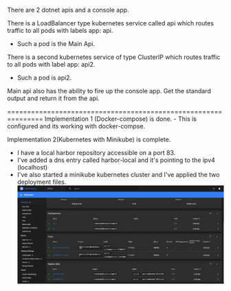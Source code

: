 There are 2 dotnet apis and a console app.

There is a LoadBalancer type kubernetes service called api which routes traffic to all pods with labels app: api. 

 - Such a pod is the Main Api. 

There is a second kubernetes service of type ClusterIP which routes traffic to all pods with label app: api2. 
- Such a pod is api2.

Main api also has the ability to fire up the console app. Get the standard output and return it from the api. 
 
===============================================================
Implementation 1 (Docker-compose) is done. 
	- This is configured and its working with docker-compse.


Implementation 2(Kubernetes with Minikube) is complete. 
 - I have a local harbor repository accessible on a port 83.
 - I've added a dns entry called harbor-local and it's pointing to the ipv4 (localhost)
 - I've also started a minikube kubernetes cluster and I've applied the two deployment files.
 ![minikube-dashboard](/Resources/minikube-dashboard.png)

